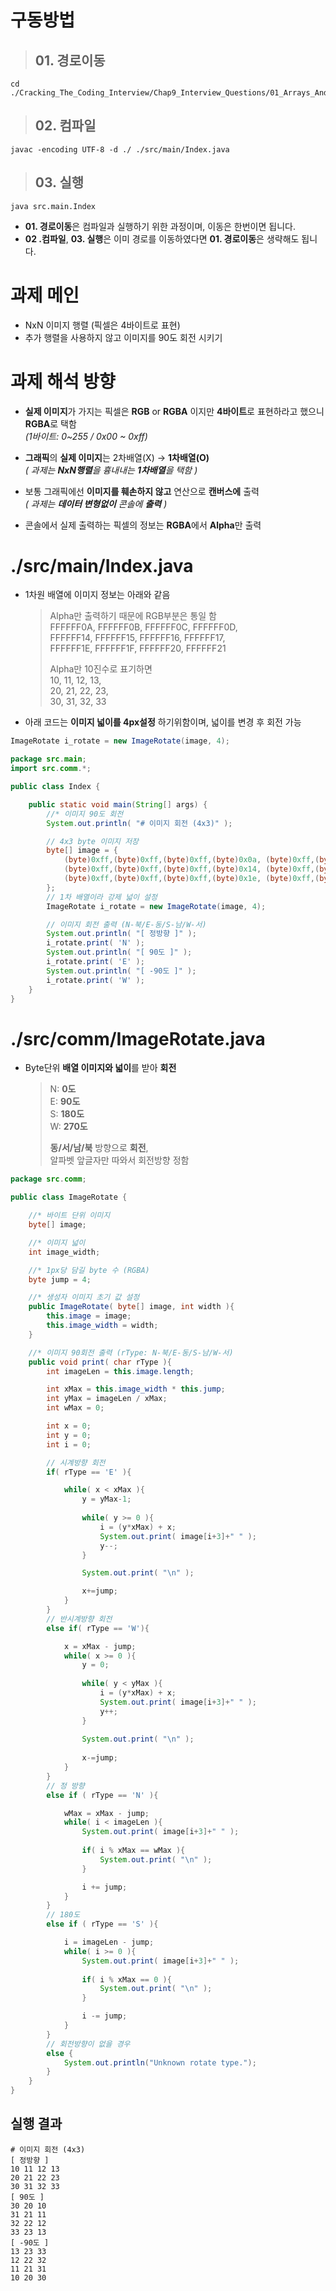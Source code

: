 
# 구동방법

> **01. 경로이동**
> -- 
    cd ./Cracking_The_Coding_Interview/Chap9_Interview_Questions/01_Arrays_And_String/1.7_RotateMatrix/ThreepleK/
> **02. 컴파일**
> --
    javac -encoding UTF-8 -d ./ ./src/main/Index.java
> **03. 실행**
> --
    java src.main.Index
  - **01. 경로이동**은 컴파일과 실행하기 위한 과정이며, 이동은 한번이면 됩니다.
  - **02 .컴파일**, **03. 실행**은 이미 경로를 이동하였다면 **01. 경로이동**은 생략해도 됩니다.

# 과제 메인
  - NxN 이미지 행렬 (픽셀은 4바이트로 표현)
  - 추가 행렬을 사용하지 않고 이미지를 90도 회전 시키기

# 과제 해석 방향
  - **실제 이미지**가 가지는 픽셀은 **RGB** or **RGBA** 이지만 **4바이트**로 표현하라고 했으니 **RGBA**로 택함  
    *(1바이트: 0~255 / 0x00 ~ 0xff)*

  - **그래픽**의 **실제 이미지**는 2차배열(X) → **1차배열(O)**  
    *( 과제는 **NxN행렬**을 흉내내는 **1차배열**을 택함 )*

  - 보통 그래픽에선 **이미지를 훼손하지 않고** 연산으로 **캔버스에** 출력  
    *( 과제는 **데이터 변형없이** 콘솔에 **출력** )*

  - 콘솔에서 실제 출력하는 픽셀의 정보는 **RGBA**에서 **Alpha**만 출력

# ./src/main/Index.java
  - 1차원 배열에 이미지 정보는 아래와 같음
    > Alpha만 출력하기 때문에 RGB부분은 통일 함  
    > FFFFFF0A, FFFFFF0B, FFFFFF0C, FFFFFF0D,  
    > FFFFFF14, FFFFFF15, FFFFFF16, FFFFFF17,    
    > FFFFFF1E, FFFFFF1F, FFFFFF20, FFFFFF21     
    > 
    > Alpha만 10진수로 표기하면  
    > 10, 11, 12, 13,  
    > 20, 21, 22, 23,  
    > 30, 31, 32, 33

  - 아래 코드는 **이미지 넓이를 4px설정** 하기위함이며, 넓이를 변경 후 회전 가능
```java
ImageRotate i_rotate = new ImageRotate(image, 4);
```

```java
package src.main;
import src.comm.*;

public class Index {

    public static void main(String[] args) {
        //* 이미지 90도 회전
        System.out.println( "# 이미지 회전 (4x3)" );

        // 4x3 byte 이미지 저장
        byte[] image = {
            (byte)0xff,(byte)0xff,(byte)0xff,(byte)0x0a, (byte)0xff,(byte)0xff,(byte)0xff,(byte)0x0b, (byte)0xff,(byte)0xff,(byte)0xff,(byte)0x0c, (byte)0xff,(byte)0xff,(byte)0xff,(byte)0x0d,
            (byte)0xff,(byte)0xff,(byte)0xff,(byte)0x14, (byte)0xff,(byte)0xff,(byte)0xff,(byte)0x15, (byte)0xff,(byte)0xff,(byte)0xff,(byte)0x16, (byte)0xff,(byte)0xff,(byte)0xff,(byte)0x17,
            (byte)0xff,(byte)0xff,(byte)0xff,(byte)0x1e, (byte)0xff,(byte)0xff,(byte)0xff,(byte)0x1f, (byte)0xff,(byte)0xff,(byte)0xff,(byte)0x20, (byte)0xff,(byte)0xff,(byte)0xff,(byte)0x21
        };
        // 1차 배열이라 강제 넓이 설정
        ImageRotate i_rotate = new ImageRotate(image, 4);

        // 이미지 회전 출력 (N-북/E-동/S-남/W-서)
        System.out.println( "[ 정방향 ]" );
        i_rotate.print( 'N' );
        System.out.println( "[ 90도 ]" );
        i_rotate.print( 'E' );
        System.out.println( "[ -90도 ]" );
        i_rotate.print( 'W' );
    }
}
```
# ./src/comm/ImageRotate.java
  - Byte단위 **배열 이미지와 넓이**를 받아 **회전**
    > N: **0도**  
    > E: **90도**  
    > S: **180도**  
    > W: **270도**  
    > 
    > **동/서/남/북** 방향으로 **회전**,   
    > 알파벳 앞글자만 따와서 회전방향 정함

```java
package src.comm;

public class ImageRotate {

    //* 바이트 단위 이미지
    byte[] image;

    //* 이미지 넓이
    int image_width;

    //* 1px당 담길 byte 수 (RGBA)
    byte jump = 4;

    //* 생성자 이미지 초기 값 설정
    public ImageRotate( byte[] image, int width ){
        this.image = image;
        this.image_width = width;
    }

    //* 이미지 90회전 출력 (rType: N-북/E-동/S-남/W-서)
    public void print( char rType ){
        int imageLen = this.image.length;

        int xMax = this.image_width * this.jump;
        int yMax = imageLen / xMax;
        int wMax = 0;

        int x = 0;
        int y = 0;
        int i = 0;

        // 시계방향 회전
        if( rType == 'E' ){

            while( x < xMax ){
                y = yMax-1;
                
                while( y >= 0 ){
                    i = (y*xMax) + x;
                    System.out.print( image[i+3]+" " );
                    y--;
                }

                System.out.print( "\n" );

                x+=jump;
            }
        }
        // 반시계방향 회전
        else if( rType == 'W'){

            x = xMax - jump;
            while( x >= 0 ){
                y = 0;
                
                while( y < yMax ){
                    i = (y*xMax) + x;
                    System.out.print( image[i+3]+" " );
                    y++;
                }
    
                System.out.print( "\n" );
    
                x-=jump;
            }
        }
        // 정 방향
        else if ( rType == 'N' ){

            wMax = xMax - jump;
            while( i < imageLen ){
                System.out.print( image[i+3]+" " );
                
                if( i % xMax == wMax ){
                    System.out.print( "\n" );
                }

                i += jump;
            }
        }
        // 180도
        else if ( rType == 'S' ){

            i = imageLen - jump;
            while( i >= 0 ){
                System.out.print( image[i+3]+" " );
                
                if( i % xMax == 0 ){
                    System.out.print( "\n" );
                }

                i -= jump;
            }
        }
        // 회전방향이 없을 경우
        else {
            System.out.println("Unknown rotate type.");
        }
    }
}
```

## 실행 결과
    # 이미지 회전 (4x3)
    [ 정방향 ]
    10 11 12 13
    20 21 22 23
    30 31 32 33
    [ 90도 ]
    30 20 10
    31 21 11
    32 22 12
    33 23 13
    [ -90도 ]
    13 23 33
    12 22 32
    11 21 31
    10 20 30